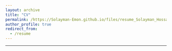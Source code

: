 ```yaml
---
layout: archive
title: "CV"
permalink: /https://Solayman-Emon.github.io/files/resume_Solayman_Hossain_Emon.pdf
author_profile: true
redirect_from:
  - /resume
---
```


__________________________________________________________